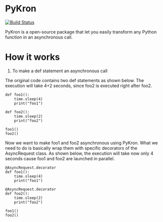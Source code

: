 # PyKron

[![Build Status](https://travis-ci.org/s4hri/pykron.svg?branch=master)](https://travis-ci.org/s4hri/pykron)

PyKron is a open-source package that let you easily transform any Python
function in an asynchronous call.

# How it works

1. To make a def statement an asynchronous call

The original code contains two def statements as shown below. The execution will
take 4+2 seconds, since foo2 is executed right after foo2.

```
def foo1():
    time.sleep(4)
    print("foo1")

def foo2():
    time.sleep(2)
    print("foo2")

foo1()
foo2()
```

Now we want to make foo1 and foo2  asynchronous using PyKron. What we need to do
is basically wrap them with specific decorators of the AsyncRequest class. As
shown below, the execution will take now only 4 seconds cause foo1 and foo2 are
launched in parallel.

```
@AsyncRequest.decorator
def foo1():
    time.sleep(4)
    print("foo1")

@AsyncRequest.decorator
def foo2():
    time.sleep(2)
    print("foo2")

foo1()
foo2()
```
